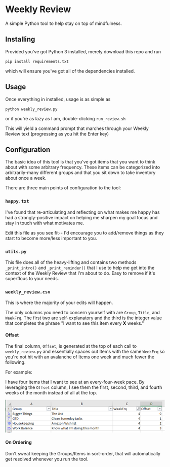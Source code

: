 # Weekly Review

A simple Python tool to help stay on top of mindfulness.

## Installing

Provided you've got Python 3 installed, merely download this repo and run

```
pip install requirements.txt
```

which will ensure you've got all of the dependencies installed.

## Usage

Once everything in installed, usage is as simple as

```
python weekly_review.py
```

or if you're as lazy as I am, double-clicking `run_review.sh`

This will yield a command prompt that marches through your Weekly Review text (progressing as you hit the Enter key)


## Configuration

The basic idea of this tool is that you've got items that you want to think about with some arbitrary frequency. These items can be categorized into arbitrarily-many different groups and that you sit down to take inventory about once a week.

There are three main points of configuration to the tool:

### `happy.txt`

I've found that re-articulating and reflecting on what makes me happy has had a strongly-positive impact on helping me sharpen my goal focus and stay in touch with what motivates me.

Edit this file as you see fit-- I'd encourage you to add/remove things as they start to become more/less important to you.

### `utils.py`

This file does all of the heavy-lifting and contains two methods `_print_intro()` and `_print_reminder()` that I use to help me get into the context of the Weekly Review that I'm about to do. Easy to remove if it's superflous to your needs.

### `weekly_review.csv`

This is where the majority of your edits will happen.

The only columns you need to concern yourself with are `Group`, `Title`, and `WeekFrq`. The first two are self-explanatory and the third is the integer value that completes the phrase "I want to see this item every **X** weeks."

#### Offset

The final column, `Offset`, is generated at the top of each call to `weekly_review.py` and essentially spaces out Items with the same `WeekFrq` so you're not hit with an avalanche of Items one week and much fewer the following.

For example:

I have four items that I want to see at an every-four-week pace. By leveraging the `Offset` column, I see them the first, second, third, and fourth weeks of the month instead of all at the top.

![image](docs/offset.PNG)

#### On Ordering

Don't sweat keeping the Groups/Items in sort-order, that will automatically get resolved whenever you run the tool.
